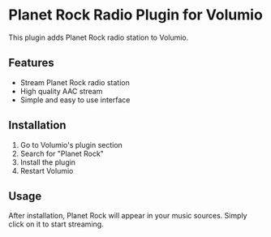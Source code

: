 # Planet Rock Radio Plugin for Volumio

This plugin adds Planet Rock radio station to Volumio.

## Features

- Stream Planet Rock radio station
- High quality AAC stream
- Simple and easy to use interface

## Installation

1. Go to Volumio's plugin section
2. Search for "Planet Rock"
3. Install the plugin
4. Restart Volumio

## Usage

After installation, Planet Rock will appear in your music sources. Simply click on it to start streaming. 